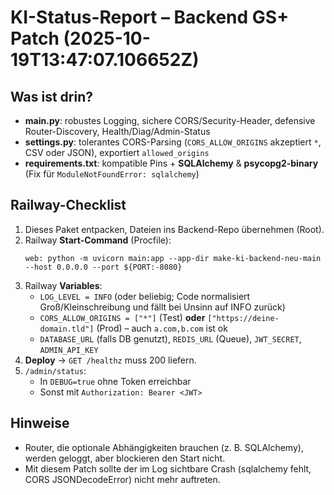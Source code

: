 # KI-Status-Report – Backend GS+ Patch (2025-10-19T13:47:07.106652Z)

## Was ist drin?
- **main.py**: robustes Logging, sichere CORS/Security-Header, defensive Router-Discovery, Health/Diag/Admin-Status
- **settings.py**: tolerantes CORS-Parsing (`CORS_ALLOW_ORIGINS` akzeptiert `*`, CSV oder JSON), exportiert `allowed_origins`
- **requirements.txt**: kompatible Pins + **SQLAlchemy** & **psycopg2-binary** (Fix für `ModuleNotFoundError: sqlalchemy`)

## Railway-Checklist
1) Dieses Paket entpacken, Dateien ins Backend-Repo übernehmen (Root).
2) Railway **Start-Command** (Procfile):
   ```
   web: python -m uvicorn main:app --app-dir make-ki-backend-neu-main --host 0.0.0.0 --port ${PORT:-8080}
   ```
3) Railway **Variables**:
   - `LOG_LEVEL = INFO` (oder beliebig; Code normalisiert Groß/Kleinschreibung und fällt bei Unsinn auf INFO zurück)
   - `CORS_ALLOW_ORIGINS = ["*"]` (Test) **oder** `["https://deine-domain.tld"]` (Prod) – auch `a.com,b.com` ist ok
   - `DATABASE_URL` (falls DB genutzt), `REDIS_URL` (Queue), `JWT_SECRET`, `ADMIN_API_KEY`
4) **Deploy** → `GET /healthz` muss 200 liefern.
5) `/admin/status`:
   - In `DEBUG=true` ohne Token erreichbar
   - Sonst mit `Authorization: Bearer <JWT>`

## Hinweise
- Router, die optionale Abhängigkeiten brauchen (z. B. SQLAlchemy), werden geloggt, aber blockieren den Start nicht.
- Mit diesem Patch sollte der im Log sichtbare Crash (sqlalchemy fehlt, CORS JSONDecodeError) nicht mehr auftreten.
